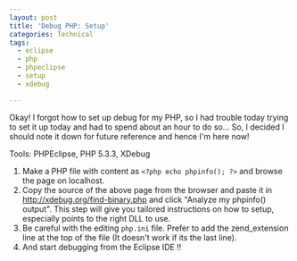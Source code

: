 ```yaml
---
layout: post
title: 'Debug PHP: Setup'
categories: Technical
tags:
  - eclipse
  - php
  - phpeclipse
  - setup
  - xdebug

---
```


Okay! I forgot how to set up debug for my PHP, so I had trouble today trying to set it up today and had to spend about an hour to do so... So, I decided I should note it down for future reference and hence I'm here now!

Tools: PHPEclipse, PHP 5.3.3, XDebug

1. Make a PHP file with content as `<?php echo phpinfo(); ?>` and browse the page on localhost.
2. Copy the source of the above page from the browser and paste it in <a href="http://xdebug.org/find-binary.php">http://xdebug.org/find-binary.php</a> and click "Analyze my phpinfo() output". This step will give you tailored instructions on how to setup, especially points to the right DLL to use.
3. Be careful with the editing `php.ini` file. Prefer to add the zend_extension line at the top of the file (It doesn't work if its the last line).
4. And start debugging from the Eclipse IDE !!
